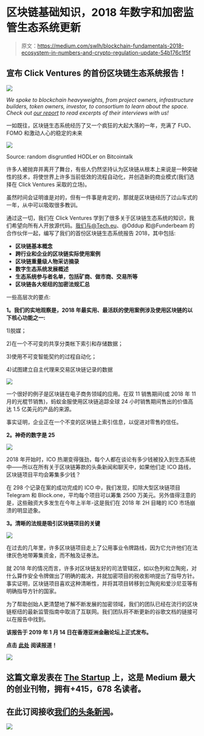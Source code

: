 # 区块链基础知识，2018 年数字和加密监管生态系统更新

> 原文：<https://medium.com/swlh/blockchain-fundamentals-2018-ecosystem-in-numbers-and-crypto-regulation-update-54b176c1f5f>

## 宣布 Click Ventures 的首份区块链生态系统报告！

![](img/04e15e488dca92f4d30f71d502fc64c6.png)

*We spoke to blockchain heavyweights, from project owners, infrastructure builders, token owners, investor, to consortium to learn about the space. Check out* [*our report*](https://www.slideshare.net/clickventures/click-ventures-blockchain-ecosystem-report-2018-128251949) *to read excerpts of their interviews with us!*

一如既往，区块链生态系统经历了又一个疯狂的大起大落的一年，充满了 FUD、FOMO 和激动人心的稳定的未来

![](img/88067f726f6e71b5bdf87c06b2df6edc.png)

Source: random disgruntled HODLer on Bitcointalk

许多人被抛弃并离开了舞台，有些人仍然坚持认为区块链从根本上来说是一种突破性的技术，将使世界上许多当前低效的流程自动化，并创造新的商业模式(我们选择在 Click Ventures 采取的立场)。

虽然时间会证明谁是对的，但有一件事是肯定的，那就是区块链经历了过山车式的一年，从中可以吸取很多教训。

通过这一切，我们在 Click Ventures 学到了很多关于区块链生态系统的知识，我们希望向所有人开放源代码。我们与@Tech.eu、@Oddup 和@Funderbeam 的合作伙伴一起，编写了我们的首份区块链生态系统报告 2018，其中包括:

*   **区块链基本概念**
*   **跨行业和企业的区块链实际使用案例**
*   **区块链重量级人物采访摘录**
*   **数字生态系统发展概述**
*   **生态系统参与者名单，包括矿商、做市商、交易所等**
*   **区块链各大枢纽的加密法规汇总**

一些高层次的要点:

**1。我们的实地观察是，2018 年最实用、最活跃的使用案例涉及使用区块链的以下核心功能之一:**

1)脱媒；

2)在一个不可变的共享分类帐下索引和存储数据；

3)使用不可变智能契约的过程自动化；

4)试图建立自主代理来交易区块链记录的数据

![](img/0085fd0fe5f04c748a0cb9a78ecfcc91.png)

一个很好的例子是区块链在电子商务领域的应用。在双 11 销售期间(或 2018 年 11 月的光棍节销售)，蚂蚁金服使用区块链追踪全球 24 小时销售期间售出的价值高达 1.5 亿美元的产品的来源。

事实证明，企业正在一个不变的区块链上索引信息，以促进对零售的信任。

**2。神奇的数字是 25**

![](img/c8b47cd7d24217fc0ddf632ceb5cf4dd.png)

2018 年开始时，ICO 热潮变得强劲，每个人都在谈论有多少钱被投入到生态系统中——所以在所有关于区块链筹款的头条新闻和聊天中，如果他们走 ICO 路线，区块链项目平均会筹集多少钱？

在 298 个记录在案的成功完成的 ICO 中，我们发现，扣除大型区块链项目 Telegram 和 Block.one，平均每个项目可以筹集 2500 万美元。另外值得注意的是，这些融资大多发生在今年上半年-这是我们在 2018 年 2H 目睹的 ICO 市场崩溃的明显迹象。

**3。清晰的法规是吸引区块链项目的关键**

![](img/61a41cb602fba1150d20ef68973facce.png)

在过去的几年里，许多区块链项目走上了公用事业令牌路线，因为它允许他们在法律灰色地带筹集资金，而不触及证券法。

就 2018 年的情况而言，许多对区块链友好的司法管辖区，如以色列和立陶宛，对什么算作安全令牌做出了明确的裁决，并就加密项目的税收影响提出了指导方针。事实证明，区块链项目喜欢这种清晰性，并将其项目转移到立陶宛和爱沙尼亚等有明确指导方针的国家。

为了帮助创始人更清楚地了解不断发展的加密领域，我们的团队已经在流行的区块链枢纽的最新监管指南中取消了互联网。我们团队将不断更新的谷歌文档的链接可以在报告中找到。

**该报告于 2019 年 1 月 14 日在香港亚洲金融论坛上正式发布。**

**点击** [**此处**](https://www.slideshare.net/clickventures/click-ventures-blockchain-ecosystem-report-2018-128251949) **阅读报道！**

[![](img/308a8d84fb9b2fab43d66c117fcc4bb4.png)](https://medium.com/swlh)

## 这篇文章发表在 [The Startup](https://medium.com/swlh) 上，这是 Medium 最大的创业刊物，拥有+415，678 名读者。

## 在此订阅接收[我们的头条新闻](http://growthsupply.com/the-startup-newsletter/)。

[![](img/b0164736ea17a63403e660de5dedf91a.png)](https://medium.com/swlh)
